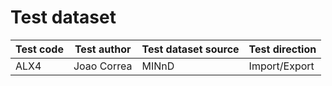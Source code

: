 # Test dataset

| Test code | Test author     | Test dataset source | Test direction |
|-----------|-----------------|---------------------|----------------|
| ALX4      | Joao Correa     | MINnD               | Import/Export  |


